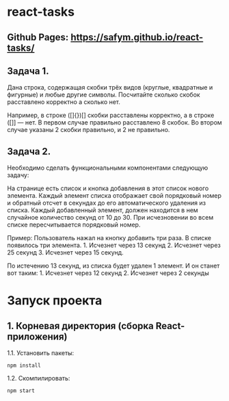 # react-tasks

## Github Pages: https://safym.github.io/react-tasks/

## Задача 1.

Дана строка, содержащая скобки трёх видов (круглые, квадратные и фигурные) и любые другие символы. Посчитайте сколько скобок расставлено корректно а сколько нет.

Например, в строке ([]{})[] скобки расставлены корректно, а в строке ([]] — нет. В первом случае правильно расставлено 8 скобок. Во втором случае указаны 2 скобки правильно, и 2 не правильно.

## Задача 2.

Необходимо сделать функциональными компонентами следующую задачу:

На странице есть список и кнопка добавления в этот список нового элемента. Каждый элемент списка отображает свой порядковый номер и обратный отсчет в секундах до его автоматического удаления из списка. Каждый добавленный элемент, должен находится в нем случайное количество секунд от 10 до 30. При исчезновении во всем списке пересчитывается порядковый номер.

Пример: Пользователь нажал на кнопку добавить три раза. В списке появилось три элемента. 1. Исчезнет через 13 секунд 2. Исчезнет через 25 секунд 3. Исчезнет через 15 секунд.

По истечению 13 секунд, из списка будет удален 1 элемент. И он станет вот таким: 1. Исчезнет через 12 секунд 2. Исчезнет через 2 секунды

# Запуск проекта

## 1. Корневая директория (сборка React-приложения)
1.1.  Установить пакеты:
```
npm install
```
1.2. Скомпилировать:
```
npm start
```
